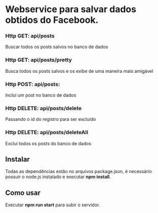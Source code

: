 
Webservice para salvar dados obtidos do Facebook.
=

### Http GET: api/posts
Buscar todos os posts salvos no banco de dados

### Http GET: api/posts/pretty
Busca todos os posts salvos e os exibe de uma maneira mais amigável


### Http POST: api/posts: 
Inclui um post no banco de dados


### Http DELETE: api/posts/delete
Passando o id do registro para ser excluído

### Http DELETE: api/posts/deleteAll
Exclui todos os posts do banco de dados

## Instalar

Todas as dependências estão no arquivos package.json, é necessário possuir o node.js instalado e executar **npm install**.

## Como usar

Executar **npm run start** para subir o servidor.